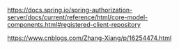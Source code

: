 https://docs.spring.io/spring-authorization-server/docs/current/reference/html/core-model-components.html#registered-client-repository


https://www.cnblogs.com/Zhang-Xiang/p/16254474.html